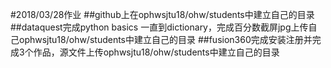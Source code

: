 #2018/03/28作业
##github上在ophwsjtu18/ohw/students中建立自己的目录
##dataquest完成python basics 一直到dictionary，完成百分数截屏jpg上传自己ophwsjtu18/ohw/students中建立自己的目录
##fusion360完成安装注册并完成3个作品，源文件上传ophwsjtu18/ohw/students中建立自己的目录

